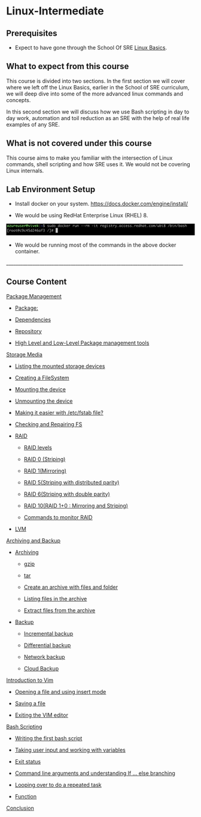 
# Linux-Intermediate

## Prerequisites 

- Expect to have gone through the School Of SRE [<u>Linux Basics</u>](https://linkedin.github.io/school-of-sre/level101/linux_basics/intro/).

## What to expect from this course

 This course is divided into two sections. In the first section we will cover where we left off the Linux Basics, earlier in the School of SRE curriculum, we will deep dive into some of the more advanced linux commands and concepts.
 
 In this second section we will discuss how we use Bash scripting in day to day work, automation and toil reduction as an SRE with the help of real life examples of any SRE.

## What is not covered under this course

This course aims to make you familiar with the intersection of Linux commands, shell scripting and how SRE uses it. We would not be covering Linux internals.


## Lab Environment Setup

- Install docker on your system. [<u>https://docs.docker.com/engine/install/</u>](https://docs.docker.com/engine/install/)
    
- We would be using RedHat Enterprise Linux (RHEL) 8.

![](images/image1.png)

- We would be running most of the commands in the above docker container.

\_\_\_\_\_\_\_\_\_\_\_\_\_\_\_\_\_\_\_\_\_\_\_\_\_\_\_\_\_\_\_\_\_\_\_\_\_\_\_\_\_\_\_\_\_\_\_\_\_\_\_\_\_\_\_\_\_\_\_\_\_\_\_\_\_\_\_\_\_\_\_\_\_\_

## Course Content 

[<u>Package Management</u>](package_management.md)

- [<u>Package:</u>](package_management.md#package)
    
- [<u>Dependencies</u>](package_management.md#dependencies)
    
- [<u>Repository</u>](package_management.md#repository)
    
- [<u>High Level and Low-Level Package management tools</u>](package_management.md#high-level-and-low-level-package-management-tools)
    

[<u>Storage Media</u>](storage_media.md)

- [<u>Listing the mounted storage devices</u>](storage_media.md#listing-the-mounted-storage-devices)
    
- [<u>Creating a FileSystem</u>](storage_media.md#creating-a-filesystem)
    
- [<u>Mounting the device</u>](storage_media.md#mounting-the-device)
    
- [<u>Unmounting the device</u>](storage_media.md#unmounting-the-device)
    
- [<u>Making it easier with /etc/fstab file?</u>](storage_media.md#making-it-easier-with-etcfstab-file)
    
- [<u>Checking and Repairing FS</u>](storage_media.md#checking-and-repairing-fs)
    
- [<u>RAID</u>](storage_media.md#raid)
    
    - [<u>RAID levels</u>](storage_media.md#raid-levels)
        
    - [<u>RAID 0 (Striping)</u>](storage_media.md#raid-0-striping)
        
    - [<u>RAID 1(Mirroring)</u>](storage_media.md#raid-1mirroring)
        
    - [<u>RAID 5(Striping with distributed parity)</u>](storage_media.md#raid-5striping-with-distributed-parity)
        
    - [<u>RAID 6(Striping with double parity)</u>](storage_media.md#raid-6striping-with-double-parity)
        
    - [<u>RAID 10(RAID 1+0 : Mirroring and Striping)</u>](storage_media.md#raid-10raid-10-mirroring-and-striping)
        
    - [<u>Commands to monitor RAID</u>](storage_media.md#commands-to-monitor-raid)
        
- [<u>LVM</u>](storage_media.md#lvm)
    

[<u>Archiving and Backup</u>](archiving_backup.md)

- [<u>Archiving</u>](archiving_backup.md#archiving)
    
    - [<u>gzip</u>](archiving_backup.md#gzip)
        
    - [<u>tar</u>](archiving_backup.md#tar)
        
    - [<u>Create an archive with files and folder</u>](archiving_backup.md#create-an-archive-with-files-and-folder)
        
    - [<u>Listing files in the archive</u>](archiving_backup.md#listing-files-in-the-archive)
        
    - [<u>Extract files from the archive</u>](archiving_backup.md#extract-files-from-the-archive)
        
- [<u>Backup</u>](archiving_backup.md#backup)
    
    - [<u>Incremental backup</u>](archiving_backup.md#incremental-backup)
        
    - [<u>Differential backup</u>](archiving_backup.md#differential-backup)
        
    - [<u>Network backup</u>](archiving_backup.md#network-backup)
        
    - [<u>Cloud Backup</u>](archiving_backup.md#cloud-backup)
        
[<u>Introduction to Vim</u>](introvim.md)
 
- [<u>Opening a file and using insert mode</u>](introvim.md#opening-a-file-and-using-insert-mode)
    
- [<u>Saving a file</u>](introvim.md#saving-a-file)
    
- [<u>Exiting the VIM editor</u>](introvim.md#exiting-the-vim-editor)
    
[<u>Bash Scripting</u>](bashscripting.md)

- [<u>Writing the first bash script</u>](bashscripting.md#writing-the-first-bash-script)
    
- [<u>Taking user input and working with variables</u>](bashscripting.md#taking-user-input-and-working-with-variables)
    
- [<u>Exit status</u>](bashscripting.md#exit-status)
    
- [<u>Command line arguments and understanding If … else branching</u>](bashscripting.md#command-line-arguments-and-understanding-if-..-else-branching)
    
- [<u>Looping over to do a repeated task</u>](bashscripting.md#looping-over-to-do-a-repeated-task.)
    
- [<u>Function</u>](bashscripting.md#function)
    
[<u>Conclusion</u>](conclusion.md)
        
